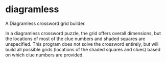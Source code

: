 # diagramless
A Diagramless crossword grid builder.

In a diagramless crossword puzzle, the grid offers overall dimensions, but the locations of most of the clue numbers and shaded squares are unspecified. This program does not solve the crossword entirely, but will build all possible grids (locations of the shaded squares and clues) based on which clue numbers are provided.

